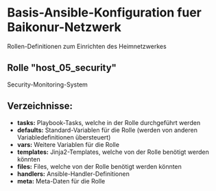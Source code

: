 # Basis-Ansible-Konfiguration fuer Baikonur-Netzwerk
Rollen-Definitionen zum Einrichten des Heimnetzwerkes

## Rolle "host_05_security"
Security-Monitoring-System

## Verzeichnisse:
* **tasks:** Playbook-Tasks, welche in der Rolle durchgeführt werden
* **defaults:** Standard-Variablen für die Rolle (werden von anderen Variabledefinitionen übersteuert)
* **vars:** Weitere Variablen für die Rolle
* **templates:** Jinja2-Templates, welche von der Rolle benötigt werden könnten
* **files:** Files, welche von der Rolle benötigt werden könnten
* **handlers:** Ansible-Handler-Definitionen
* **meta:** Meta-Daten für die Rolle
